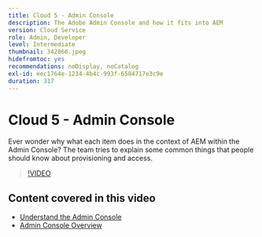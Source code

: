 ```yaml
---
title: Cloud 5 - Admin Console
description: The Adobe Admin Console and how it fits into AEM
version: Cloud Service
role: Admin, Developer
level: Intermediate
thumbnail: 342866.jpeg
hidefromtoc: yes
recommendations: noDisplay, noCatalog
exl-id: eec1764e-1234-4b4c-993f-6584717e3c9e
duration: 317
---
```

# Cloud 5 - Admin Console

Ever wonder why what each item does in the context of AEM within the Admin Console? The team tries to explain some common things that people should know about provisioning and access.

>[!VIDEO](https://video.tv.adobe.com/v/342866?quality=12&learn=on)

## Content covered in this video

+ [Understand the Admin Console](https://experienceleague.adobe.com/docs/experience-manager-cloud-service/content/onboarding/onboarding-concepts/admin-console.html)
+ [Admin Console Overview](https://helpx.adobe.com/enterprise/using/admin-console.html)
